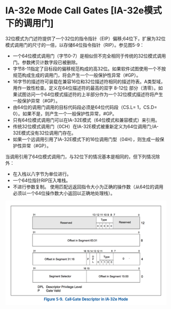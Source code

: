 # IA-32e Mode Call Gates [IA-32e模式下的调用门]
32位模式为门述符提供了一个32位的指令指针（EIP）偏移;64位下，扩展为32位模式调用门的尺寸的一倍，以存储64位指令指针（RIP）。参见图5-9：

- 一个64位模式调用门（字节0-7）是相似但不完全相同于传统的32位模式调用门。参数拷贝计数字段已被删除。
- 字节8-11指定了目标段的偏移规范构成的高32位。如果软件试图使用一个不按规范构成生成的调用门，将会产生一个一般保护性异常（#GP）。
- 16字节的描述符可装载在兼容16位和32位描述符相同的描述符表。A类型域，用作一致性检查。定义在64位描述符的最高的双字 8-12位 部分（清零）。如果试图访问一个64位模式描述符的上半部分作为一个32位模式描述符将产生一般保护异常（#GP）。
- 由64位的调用门调用的目标代码段必须是64位代码段（CS.L= 1，CS.D= 0）。如果不是，则产生一个一般保护性异常，#GP。
- 只有64位模式调用门可以在IA-32E模式（64位模式和兼容模式）来引用。
- 传统32位模式调用门（0CH）在IA-32E模式被重新定义为64位调用门;IA-32E模式没有32位调用门存在。
- 如果一个远调用引用了IA-32E模式下的16位调用门型（04H），则生成一般保护性异常（#GP）。

  
当调用引用了64位模式调用门，与32位下的情况基本是相同的，但下列情况除外：
- 在入栈以八字节为单位进行。
- 一个64位指针RIP压入堆栈。
- 不进行参数复制。
使用匹配远返回指令大小为正确的操作数（从64位的调用必须以一个64位操作数大小返回以正确地处理栈）。
  
  
![](../../img/CALL-GATE-DESCRIPTOR.png)